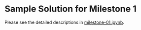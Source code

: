 # Sample Solution for Milestone 1

Please see the detailed descriptions in [milestone-01.ipynb](milestone-01.ipynb).

